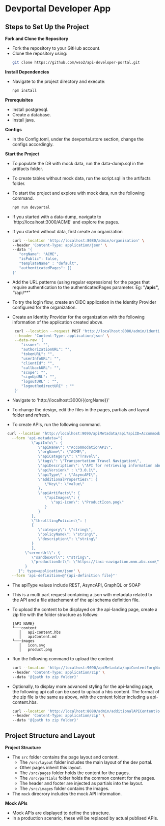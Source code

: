 # Devportal Developer App

## Steps to Set Up the Project

**Fork and Clone the Repository**
   - Fork the repository to your GitHub account.
   - Clone the repository using:
     ```bash
     git clone https://github.com/wso2/api-developer-portal.git
     ```
   
**Install Dependencies**
   - Navigate to the project directory and execute:
     ```bash
     npm install
     ```
**Prerequisites**
   - Install postgresql.
   - Create a database.
   - Install java.

**Configs**
   - In the Config.toml, under the devportal.store section, change the configs accordingly.

**Start the Project**

   - To populate the DB with mock data, run the data-dump.sql in the artifacts folder.

   - To create tables without mock data, run the script.sql in the artifacts folder.

   - To start the project and explore with mock data, run the following command.
      ```bash
     npm run devportal
     ```
   - If you started with a data-dump, navigate to 'http://localhost:3000/ACME' and explore the pages.

   - If you started without data, first create an organization
      ```bash
     curl --location 'http://localhost:8080/admin/organisation' \
      --header 'Content-Type: application/json' \
      --data '{
         "orgName": "ACME",
         "isPublic": false,
         "templateName" : "default",
         "authenticatedPages": []
      }'
     ```
   - Add the URL patterns (using regular expressions) for the pages that require authentication to the authenticatedPages parameter. Eg: "**/apis", "**/api/**"
   - To try the login flow, create an OIDC application in the Identity Provider configured for the organization.
   - Create an Identity Provider for the organization with the following information of the application created above.
     ```bash
      curl --location --request POST 'http://localhost:8080/admin/identityProvider?orgName=ACME' \
      --header 'Content-Type: application/json' \
      --data-raw '{
         "issuer": "",
         "authorizationURL": "",
         "tokenURL": "",
         "userInfoURL": "",
         "clientId": "",
         "callbackURL": "",
         "scope": "",
         "signUpURL": "",
         "logoutURL" : "",
         "logoutRedirectURI" : ""
      }'
      ```

   - Navigate to 'http://localhost:3000/{{orgName}}'
  
   - To change the design, edit the files in the pages, partials and layout folder and refresh.

   -  To create APIs, run the following command.
   ```bash
    curl --location 'http://localhost:9090/apiMetadata/api?apiID=AccommodationAPI&orgName=ACME' \
      --form 'api-metadata="{
               \"apiInfo\": {
                  \"apiName\": \"AccommodationAPI\",
                  \"orgName\": \"ACME\",
                  \"apiCategory\": \"Travel\",
                  \"tags\": \"Transportation Travel Navigation\",
                  \"apiDescription\": \"API for retrieving information about hotels and managing reservations\",
                  \"apiVersion\" : \"3.0.1\",
                  \"apiType\" : \"AsyncAPI\",
                  \"additionalProperties\": {
                     \"Key\": \"value\"
                  },
                  \"apiArtifacts\": {
                     \"apiImages\": {
                        \"api-icon\": \"ProductIcon.png\"
                     }
                  }
               },
               \"throttlingPolicies\": [
               {
                  \"category\": \"string\",
                  \"policyName\": \"string\",
                  \"description\": \"string\"
               }
               ],
            \"serverUrl\": {
               \"sandboxUrl\": \"string\",
               \"productionUrl\": \"https://taxi-navigation.mnm.abc.com\"
            }
         }"; type=application/json' \
      --form 'api-definition=@"{api-definition file}"'
   ```
-  The apiType values include REST, AsyncAPI, GraphQL or SOAP

-  This is a multi part request containing a json with metadata related to the API and a file attachement of the api schema definition file.

-  To upload the content to be displayed on the api-landing page, create a zip file with the folder structure as follows:
   ```
   {API NAME}
   └───content
      │   api-content.hbs
      │   apiContent.md
   └───images
      │   icon.svg
      │   product.png
   ```
- Run the following command to upload the content
   ```bash
   curl --location 'http://localhost:9090/apiMetadata/apiContent?orgName=ACME&apiName=AccommodationAPI' \
   --header 'Content-Type: application/zip' \
   --data '@{path to zip folder}'
   ```
- Optionally, to display more advanced styling for the api-landing page, the following api call can be used to upload a hbs content.
  The format of the zip file is the same as above, with the content folder including a api-content.hbs.

  ```bash
  curl --location 'http://localhost:8080/admin/additionalAPIContent?orgName=ACME&apiName=AccommodationAPI' \
  --header 'Content-Type: application/zip' \
  --data '@{path to zip folder}'
  ```

## Project Structure and Layout

**Project Structure**
   - The `src` folder contains the page layout and content.
        - The `/src/layout` folder includes the main layout of the dev portal.
        - Other pages inherit this layout.
        - The `/src/pages` folder holds the content for the pages.
        - The `/src/partials` folder holds the common content for the pages.
        - The header and footer are injected as partials into the layout.
        - The `/src/images` folder contains the images.
   - The `mock` direcrory includes the mock API information.
  
**Mock APIs**
   - Mock APIs are displayed to define the structure.
   - In a production scenario, these will be replaced by actual publised APIs.
